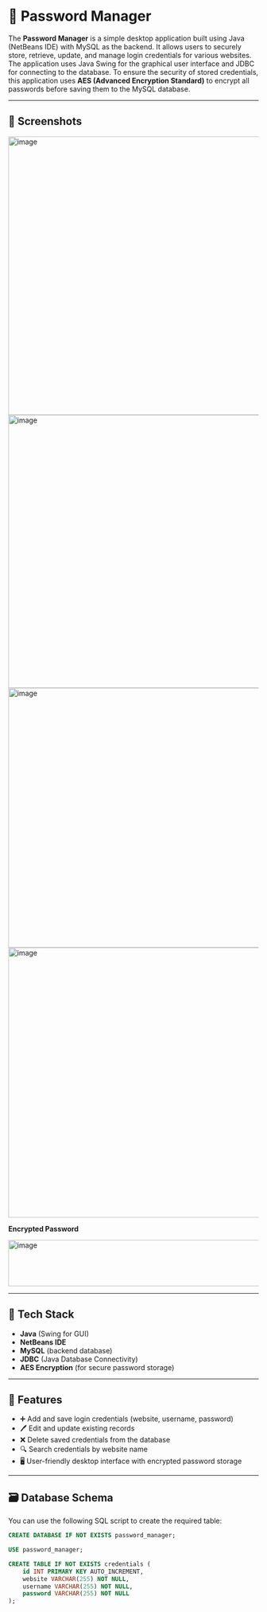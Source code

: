# 🔐 Password Manager

The **Password Manager** is a simple desktop application built using Java (NetBeans IDE) with MySQL as the backend. It allows users to securely store, retrieve, update, and manage login credentials for various websites. The application uses Java Swing for the graphical user interface and JDBC for connecting to the database. To ensure the security of stored credentials, this application uses **AES (Advanced Encryption Standard)** to encrypt all passwords before saving them to the MySQL database.

---

## 📸 Screenshots

<img width="724" height="560" alt="image" src="https://github.com/user-attachments/assets/d12c78d3-fa7f-458f-8944-865fc12fe2c9" />
<img width="718" height="549" alt="image" src="https://github.com/user-attachments/assets/c531c32d-b220-4952-92af-431b7ba0adff" />
<img width="707" height="522" alt="image" src="https://github.com/user-attachments/assets/8d031e32-09f6-48e1-a3f2-e2f2cad6666d" />
<img width="715" height="543" alt="image" src="https://github.com/user-attachments/assets/66c50ca1-ab30-451f-bf4b-b184a3244e4e" />

**Encrypted Password**

<img width="642" height="93" alt="image" src="https://github.com/user-attachments/assets/c3036c10-89ce-42cc-bd3e-67e0cb0d4590" />

---

## 🔧 Tech Stack

- **Java** (Swing for GUI)
- **NetBeans IDE**
- **MySQL** (backend database)
- **JDBC** (Java Database Connectivity)
- **AES Encryption** (for secure password storage)

---

## 🎯 Features

- ➕ Add and save login credentials (website, username, password)
- 🖊️ Edit and update existing records
- ❌ Delete saved credentials from the database
- 🔍 Search credentials by website name
- 🖥️ User-friendly desktop interface with encrypted password storage

---

## 🗃️ Database Schema

You can use the following SQL script to create the required table:

```sql
CREATE DATABASE IF NOT EXISTS password_manager;

USE password_manager;

CREATE TABLE IF NOT EXISTS credentials (
    id INT PRIMARY KEY AUTO_INCREMENT,
    website VARCHAR(255) NOT NULL,
    username VARCHAR(255) NOT NULL,
    password VARCHAR(255) NOT NULL
);
```
